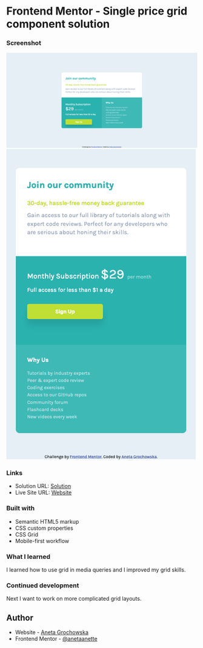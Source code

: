 # Frontend Mentor - Single price grid component solution

### Screenshot

![Desktop](https://github.com/anetaanette/frontend-mentor-single-price-grid-component/blob/main/images/screenshot-desktop.png)
![Mobile](https://github.com/anetaanette/frontend-mentor-single-price-grid-component/blob/main/images/screenshot-mobile.png)

### Links

- Solution URL: [Solution](https://github.com/anetaanette/frontend-mentor-single-price-grid-component)
- Live Site URL: [Website](https://anetaanette.github.io/frontend-mentor-single-price-grid-component/)

### Built with

- Semantic HTML5 markup
- CSS custom properties
- CSS Grid
- Mobile-first workflow

### What I learned

I learned how to use grid in media queries and I improved my grid skills.

### Continued development

Next I want to work on more complicated grid layouts.

## Author

- Website - [Aneta Grochowska](https://github.com/anetaanette)
- Frontend Mentor - [@anetaanette](https://www.frontendmentor.io/profile/anetaanette)
